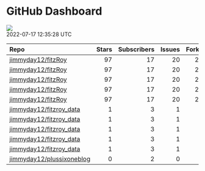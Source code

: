 GitHub Dashboard
================

![](https://github.com/jimmyday12/status/workflows/Render%20Status/badge.svg)  
2022-07-17 12:35:28 UTC

| Repo                                                                      | Stars | Subscribers | Issues | Forks | Status                                                                                                                                                                                | Commit                                                                                                                                                                               |
| :------------------------------------------------------------------------ | ----: | ----------: | -----: | ----: | :------------------------------------------------------------------------------------------------------------------------------------------------------------------------------------ | :----------------------------------------------------------------------------------------------------------------------------------------------------------------------------------- |
| [jimmyday12/fitzRoy](https://github.com/jimmyday12/fitzRoy)               |    97 |          17 |     20 |    25 | [![](https://github.com/jimmyday12/fitzRoy/workflows/R-CMD-check/badge.svg)](https://github.com/jimmyday12/fitzRoy/actions/runs/2657099992)                                           | <a href="https://github.com/jimmyday12/fitzRoy/commit/bb7c7ce13c22db94f0c61f798363b8d385f856b8" title="fixing issue with case_when">bb7c7c</a>                                       |
| [jimmyday12/fitzRoy](https://github.com/jimmyday12/fitzRoy)               |    97 |          17 |     20 |    25 | [![](https://github.com/jimmyday12/fitzRoy/workflows/pkgdown/badge.svg)](https://github.com/jimmyday12/fitzRoy/actions/runs/2586625290)                                               | <a href="https://github.com/jimmyday12/fitzRoy/commit/bb7c7ce13c22db94f0c61f798363b8d385f856b8" title="fixing issue with case_when">bb7c7c</a>                                       |
| [jimmyday12/fitzRoy](https://github.com/jimmyday12/fitzRoy)               |    97 |          17 |     20 |    25 | [![](https://github.com/jimmyday12/fitzRoy/workflows/Commands/badge.svg)](https://github.com/jimmyday12/fitzRoy/actions/runs/2647545145)                                              | <a href="https://github.com/jimmyday12/fitzRoy/commit/bb7c7ce13c22db94f0c61f798363b8d385f856b8" title="fixing issue with case_when">bb7c7c</a>                                       |
| [jimmyday12/fitzRoy](https://github.com/jimmyday12/fitzRoy)               |    97 |          17 |     20 |    25 | [![](https://github.com/jimmyday12/fitzRoy/workflows/Render%20README/badge.svg)](https://github.com/jimmyday12/fitzRoy/actions/runs/2014075891)                                       | <a href="https://github.com/jimmyday12/fitzRoy/commit/745887e8ee356c4d0b5b02a94386c5f8102c3ba8" title="updating github action for R checks">745887</a>                               |
| [jimmyday12/fitzRoy](https://github.com/jimmyday12/fitzRoy)               |    97 |          17 |     20 |    25 | [![](https://github.com/jimmyday12/fitzRoy/workflows/pages-build-deployment/badge.svg)](https://github.com/jimmyday12/fitzRoy/actions/runs/2581010299)                                | <a href="https://github.com/jimmyday12/fitzRoy/commit/b2bf6f461c08959c6bbf056e282dc3dd652d1aee" title="Built site for fitzRoy: 1.1.0.9000@c40b2cf">b2bf6f</a>                        |
| [jimmyday12/fitzroy\_data](https://github.com/jimmyday12/fitzroy_data)    |     1 |           3 |      1 |     0 | [![](https://github.com/jimmyday12/fitzroy_data/workflows/update%20data/badge.svg)](https://github.com/jimmyday12/fitzroy_data/actions/runs/30566608)                                 | <a href="https://github.com/jimmyday12/fitzroy_data/commit/513395df69da59ea026a522360ebf3542ef535b3" title="Merge branch 'master' of github.com:jimmyday12/fitzroy_data">513395</a>  |
| [jimmyday12/fitzroy\_data](https://github.com/jimmyday12/fitzroy_data)    |     1 |           3 |      1 |     0 | [![](https://github.com/jimmyday12/fitzroy_data/workflows/test%20script/badge.svg)](https://github.com/jimmyday12/fitzroy_data/actions/runs/30568704)                                 | <a href="https://github.com/jimmyday12/fitzroy_data/commit/d1eab30fb9dc7c6b4901b562cf4f2e9006812e67" title="fixing install line">d1eab3</a>                                          |
| [jimmyday12/fitzroy\_data](https://github.com/jimmyday12/fitzroy_data)    |     1 |           3 |      1 |     0 | [![](https://github.com/jimmyday12/fitzroy_data/workflows/schedule%20script/badge.svg)](https://github.com/jimmyday12/fitzroy_data/actions/runs/30568431)                             | <a href="https://github.com/jimmyday12/fitzroy_data/commit/f4691ba1420dbbbece8520463bc737a41826f7b6" title="testing">f4691b</a>                                                      |
| [jimmyday12/fitzroy\_data](https://github.com/jimmyday12/fitzroy_data)    |     1 |           3 |      1 |     0 | [![](https://github.com/jimmyday12/fitzroy_data/workflows/testing%20that%20R%20script%20runs/badge.svg)](https://github.com/jimmyday12/fitzroy_data/actions/runs/30651218)            | <a href="https://github.com/jimmyday12/fitzroy_data/commit/c043fd96eb1477958dfbbdc5bb160d6b99c45e4d" title="Update test_schedule.yml">c043fd</a>                                     |
| [jimmyday12/fitzroy\_data](https://github.com/jimmyday12/fitzroy_data)    |     1 |           3 |      1 |     0 | [![](https://github.com/jimmyday12/fitzroy_data/workflows/get%20new%20data/badge.svg)](https://github.com/jimmyday12/fitzroy_data/actions/runs/2682006079)                            | <a href="https://github.com/jimmyday12/fitzroy_data/commit/d738f5c85ba5ea26fe0e364dd47430ea20ffb362" title="updating weekly_data_process">d738f5</a>                                 |
| [jimmyday12/plussixoneblog](https://github.com/jimmyday12/plussixoneblog) |     0 |           2 |      0 |     1 | [![](https://github.com/jimmyday12/plussixoneblog/workflows/Get%20new%20data%20and%20rebuild%20site/badge.svg)](https://github.com/jimmyday12/plussixoneblog/actions/runs/2685269273) | <a href="https://github.com/jimmyday12/plussixoneblog/commit/65017a1f6044287e7327bb510eb4047ae2e14bd8" title="Commit from GitHub Actions (Get new data and rebuild site)">65017a</a> |
